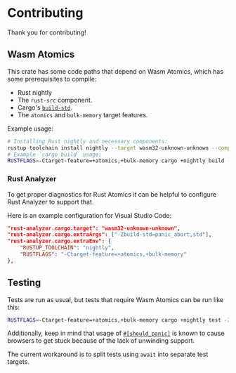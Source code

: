 # Contributing

Thank you for contributing!

## Wasm Atomics

This crate has some code paths that depend on Wasm Atomics, which has some prerequisites to compile:
- Rust nightly
- The `rust-src` component.
- Cargo's [`build-std`].
- The `atomics` and `bulk-memory` target features.

Example usage:
```sh
# Installing Rust nightly and necessary components:
rustup toolchain install nightly --target wasm32-unknown-unknown --component rust-src
# Example `cargo build` usage:
RUSTFLAGS=-Ctarget-feature=+atomics,+bulk-memory cargo +nightly build -Zbuild-std=panic_abort,std --target wasm32-unknown-unknown
```

### Rust Analyzer

To get proper diagnostics for Rust Atomics it can be helpful to configure Rust Analyzer to support that.

Here is an example configuration for Visual Studio Code:
```json
"rust-analyzer.cargo.target": "wasm32-unknown-unknown",
"rust-analyzer.cargo.extraArgs": ["-Zbuild-std=panic_abort,std"],
"rust-analyzer.cargo.extraEnv": {
    "RUSTUP_TOOLCHAIN": "nightly",
    "RUSTFLAGS": "-Ctarget-feature=+atomics,+bulk-memory"
},
```

## Testing

Tests are run as usual, but tests that require Wasm Atomics can be run like this:
```sh
RUSTFLAGS=-Ctarget-feature=+atomics,+bulk-memory cargo +nightly test -Zbuild-std=panic_abort,std --target wasm32-unknown-unknown
```

Additionally, keep in mind that usage of [`#[should_panic]`](`should_panic`) is known to cause browsers to get stuck because of the lack of unwinding support.

The current workaround is to split tests using `await` into separate test targets.

[`build-std`]: https://doc.rust-lang.org/1.73.0/cargo/reference/unstable.html#build-std
[`should_panic`]: https://doc.rust-lang.org/1.73.0/reference/attributes/testing.html#the-should_panic-attribute
